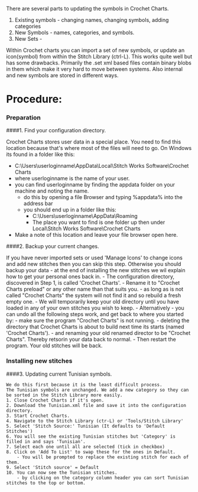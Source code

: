 There are several parts to updating the symbols in Crochet Charts.

1. Existing symbols - changing names, changing symbols, adding categories
2. New Symbols - names, categories, and symbols.
3. New Sets - 

Within Crochet charts you can import a set of new symbols, or update an icon(symbol) from within the Stitch Library (ctrl-L). 
This works quite well but has some drawbacks. Primarily the .set xml based files contain binary blobs in them which make it very hard to move between systems.
Also internal and new symbols are stored in different ways.

# Procedure: #
### Preparation
####1. Find your configuration directory.

Crochet Charts stores user data in a special place. You need to find this location because that's where most of the files will need to go.
On Windows its found in a folder like this:
   - C:\Users\userloginname\AppData\Local\Stitch Works Software\Crochet Charts
   - where userloginname is the name of your user.
   - you can find userloginname by finding the appdata folder on your machine and noting the name.
      - do this by opening a file Browser and typing %appdata% into the address bar
      - you should end up in a folder like this:
         - C:\Users\userloginname\AppData\Roaming
         - The place you want to find is one folder up then under Local\Stitch Works Software\Crochet Charts
   - Make a note of this location and leave your file browser open here.
   
####2. Backup your current changes.

If you have never imported sets or used 'Manage Icons' to change icons and add new stitches then you can skip this step.
Otherwise you should backup your data - at the end of installing the new stitches we wil explain how to get your personal ones back in.
    - The configuration directory, discovered in Step 1, is called 'Crochet Charts'.
    - Rename it to "Crochet Charts preload" or any other name than that suits you.
         - as long as is not called "Crochet Charts" the system will not find it and so rebuild a fresh empty one.
    - We will temporarily keep your old directory until you have loaded in any of your own stitches you wish to keep.
    - Alternatively - you can undo all the following steps work, and get back to where you started by:
         - make sure the program "Crochet Charts" is not running.
         - deleting the directory that Crochet Charts is about to build next time its starts (named 'Crochet Charts').
         - and renaming your old renamed director to be "Crochet Charts". Thereby retsorin your data back to normal.
         - Then restart the program. Your old stitches will be back.

### Installing new stitches
####3. Updating current Tunisian symbols.

    We do this first because it is the least difficult process.
    The Tunisian symbols are unchanged. We add a new category so they can be sorted in the Stitch Library more easily.
    1. Close Crochet Charts if it's open.
    2. Download the Tunisian.xml file and save it into the configuration directory.
    3. Start Crochet Charts.
    4. Navigate to the Stitch Library (ctr-L) or 'Tools/Stitch Library'
    5. Select 'Stitch Source:' Tunisian (It defaults to 'Default Stitches')
    6. You will see the existing Tunisian stitches but 'Category' is filled in and says 'Tunisian'.
    7. Select each one until all are selected (tick in checkbox)
    8. Click on 'Add To List' to swap these for the ones in Default.
        - You will be prompted to replace the existing stitch for each of them.
    9. Select 'Stitch source' = Default
    10. You can now see the Tunisian stitches.
        - by clicking on the category column header you can sort Tunisian stitches to the top or bottom.
      
  

